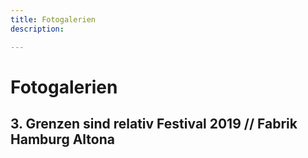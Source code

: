 ```yaml
---
title: Fotogalerien
description: 

---
```

# Fotogalerien

## 3. Grenzen sind relativ Festival 2019 // Fabrik Hamburg Altona